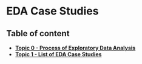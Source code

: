# EDA Case Studies

## Table of content
- [**Topic 0 - Process of Exploratory Data Analysis**](https://github.com/fromsantanu/eda-stat-main/blob/main/Pages/p00.md)
- [**Topic 1 - List of EDA Case Studies**](https://github.com/fromsantanu/eda-stat-main/blob/main/Pages/p01.md)
